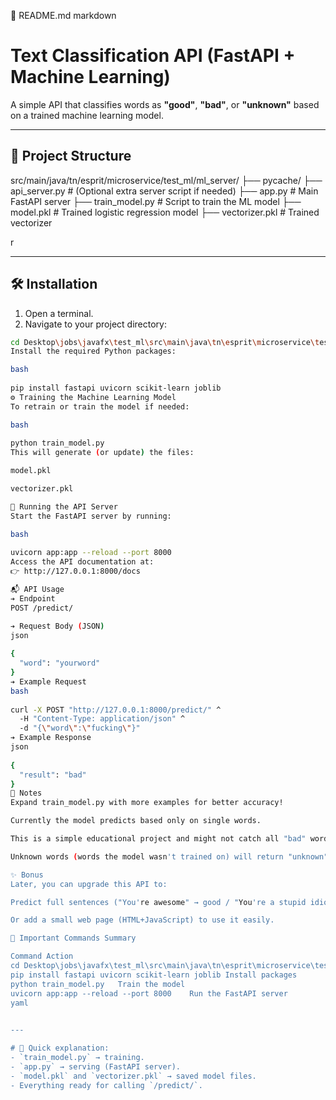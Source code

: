 📄 README.md
markdown
 
# Text Classification API (FastAPI + Machine Learning)

A simple API that classifies words as **"good"**, **"bad"**, or **"unknown"** based on a trained machine learning model.

---

## 📁 Project Structure

src/main/java/tn/esprit/microservice/test_ml/ml_server/ ├── pycache/ ├── api_server.py # (Optional extra server script if needed) ├── app.py # Main FastAPI server ├── train_model.py # Script to train the ML model ├── model.pkl # Trained logistic regression model ├── vectorizer.pkl # Trained vectorizer

r
 

---

## 🛠 Installation

1. Open a terminal.
2. Navigate to your project directory:

```bash
cd Desktop\jobs\javafx\test_ml\src\main\java\tn\esprit\microservice\test_ml\ml_server
Install the required Python packages:

bash
 
pip install fastapi uvicorn scikit-learn joblib
⚙️ Training the Machine Learning Model
To retrain or train the model if needed:

bash
 
python train_model.py
This will generate (or update) the files:

model.pkl

vectorizer.pkl

🚀 Running the API Server
Start the FastAPI server by running:

bash
 
uvicorn app:app --reload --port 8000
Access the API documentation at:
👉 http://127.0.0.1:8000/docs

📬 API Usage
➔ Endpoint
POST /predict/

➔ Request Body (JSON)
json
 
{
  "word": "yourword"
}
➔ Example Request
bash
 
curl -X POST "http://127.0.0.1:8000/predict/" ^
  -H "Content-Type: application/json" ^
  -d "{\"word\":\"fucking\"}"
➔ Example Response
json
 
{
  "result": "bad"
}
🧠 Notes
Expand train_model.py with more examples for better accuracy!

Currently the model predicts based only on single words.

This is a simple educational project and might not catch all "bad" words.

Unknown words (words the model wasn't trained on) will return "unknown".

✨ Bonus
Later, you can upgrade this API to:

Predict full sentences ("You're awesome" → good / "You're a stupid idiot" → bad).

Or add a small web page (HTML+JavaScript) to use it easily.

📢 Important Commands Summary

Command	Action
cd Desktop\jobs\javafx\test_ml\src\main\java\tn\esprit\microservice\test_ml\ml_server	Go to project
pip install fastapi uvicorn scikit-learn joblib	Install packages
python train_model.py	Train the model
uvicorn app:app --reload --port 8000	Run the FastAPI server
yaml
 

---

# 📢 Quick explanation:
- `train_model.py` → training.
- `app.py` → serving (FastAPI server).
- `model.pkl` and `vectorizer.pkl` → saved model files.
- Everything ready for calling `/predict/`.

 




